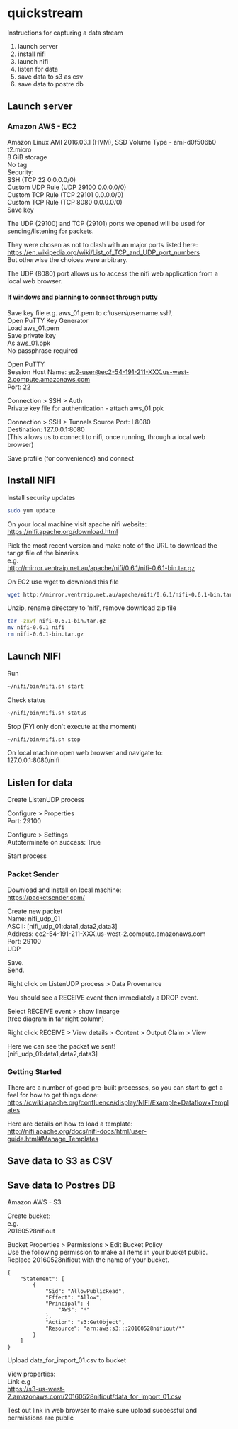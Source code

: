 # quickstream
Instructions for capturing a data stream

1. launch server  
2. install nifi  
3. launch nifi  
4. listen for data
5. save data to s3 as csv  
6. save data to postre db  

## Launch server

### Amazon AWS - EC2

Amazon Linux AMI 2016.03.1 (HVM), SSD Volume Type - ami-d0f506b0  
t2.micro  
8 GiB storage  
No tag  
Security:  
SSH (TCP 22 0.0.0.0/0)  
Custom UDP Rule (UDP 29100 0.0.0.0/0)  
Custom TCP Rule (TCP 29101 0.0.0.0/0)  
Custom TCP Rule (TCP 8080 0.0.0.0/0)  
Save key  

The UDP (29100) and TCP (29101) ports we opened will be used for sending/listening for packets.

They were chosen as not to clash with an major ports listed here:  
https://en.wikipedia.org/wiki/List_of_TCP_and_UDP_port_numbers  
But otherwise the choices were arbitrary.

The UDP (8080) port allows us to access the nifi web application from a local web browser.

#### If windows and planning to connect through putty

Save key file e.g. aws_01.pem to c:\users\username\.ssh\  
Open PuTTY Key Generator  
Load aws_01.pem  
Save private key  
As aws_01.ppk  
No passphrase required  

Open PuTTY  
Session
Host Name: ec2-user@ec2-54-191-211-XXX.us-west-2.compute.amazonaws.com  
Port: 22  

Connection > SSH > Auth  
Private key file for authentication - attach aws_01.ppk  

Connection > SSH > Tunnels
Source Port: L8080   
Destination: 127.0.0.1:8080  
(This allows us to connect to nifi, once running, through a local web browser)

Save profile (for convenience) and connect

## Install NIFI

Install security updates  
```bash
sudo yum update
```

On your local machine visit apache nifi website:  
https://nifi.apache.org/download.html

Pick the most recent version and make note of the URL to download the tar.gz file of the binaries  
e.g.  
http://mirror.ventraip.net.au/apache/nifi/0.6.1/nifi-0.6.1-bin.tar.gz

On EC2 use wget to download this file  
```bash
wget http://mirror.ventraip.net.au/apache/nifi/0.6.1/nifi-0.6.1-bin.tar.gz
```

Unzip, rename directory to 'nifi', remove download zip file
```bash
tar -zxvf nifi-0.6.1-bin.tar.gz
mv nifi-0.6.1 nifi
rm nifi-0.6.1-bin.tar.gz
```

## Launch NIFI

Run
```bash
~/nifi/bin/nifi.sh start
```

Check status
```bash
~/nifi/bin/nifi.sh status
```

Stop (FYI only don't execute at the moment)
```bash
~/nifi/bin/nifi.sh stop
```

On local machine open web browser and navigate to:  
127.0.0.1:8080/nifi

## Listen for data

Create ListenUDP process

Configure > Properties  
Port: 29100

Configure > Settings  
Autoterminate on success: True

Start process

### Packet Sender

Download and install on local machine:  
https://packetsender.com/

Create new packet  
Name: nifi_udp_01  
ASCII: [nifi_udp_01:data1,data2,data3]  
Address: ec2-54-191-211-XXX.us-west-2.compute.amazonaws.com  
Port: 29100  
UDP

Save.  
Send.

Right click on ListenUDP process > Data Provenance  

You should see a RECEIVE event then immediately a DROP event.

Select RECEIVE event > show linearge  
(tree diagram in far right column)

Right click RECEIVE > View details > Content > Output Claim > View

Here we can see the packet we sent!  
[nifi_udp_01:data1,data2,data3]

### Getting Started

There are a number of good pre-built processes, so you can start to get a feel for how to get things done:  
https://cwiki.apache.org/confluence/display/NIFI/Example+Dataflow+Templates

Here are details on how to load a template:  
http://nifi.apache.org/docs/nifi-docs/html/user-guide.html#Manage_Templates


## Save data to S3 as CSV



## Save data to Postres DB

Amazon AWS - S3

Create bucket:  
e.g.  
20160528nifiout

Bucket Properties > Permissions > Edit Bucket Policy  
Use the following permission to make all items in your bucket public.  
Replace 20160528nifiout with the name of your bucket.  

```code
{
	"Statement": [
		{
			"Sid": "AllowPublicRead",
			"Effect": "Allow",
			"Principal": {
				"AWS": "*"
			},
			"Action": "s3:GetObject",
			"Resource": "arn:aws:s3:::20160528nifiout/*"
		}
	]
}
```

Upload data_for_import_01.csv to bucket

View properties:  
Link e.g  
https://s3-us-west-2.amazonaws.com/20160528nifiout/data_for_import_01.csv

Test out link in web browser to make sure upload successful and permissions are public


